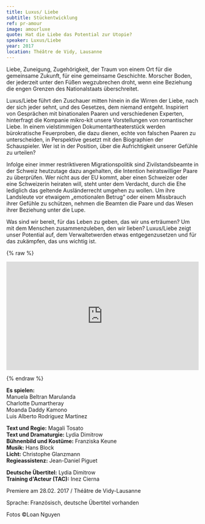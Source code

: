 ```yaml
---
title: Luxus/ Liebe
subtitle: Stückentwicklung
ref: pr-amour
image: amourluxe
quote: Hat die Liebe das Potential zur Utopie?
speaker: Luxus/Liebe
year: 2017
location: Théâtre de Vidy, Lausanne
---
```


Liebe, Zuneigung, Zugehörigkeit, der Traum von einem Ort für die gemeinsame Zukunft, für eine gemeinsame Geschichte. Morscher Boden, der jederzeit unter den Füßen wegzubrechen droht, wenn eine Beziehung die engen Grenzen des Nationalstaats überschreitet.

Luxus/Liebe führt den Zuschauer mitten hinein in die Wirren der Liebe, nach der sich jeder sehnt, und des Gesetzes, dem niemand entgeht.
Inspiriert von Gesprächen mit binationalen Paaren und verschiedenen Experten, hinterfragt die Kompanie mikro-kit unsere Vorstellungen von romantischer Liebe. In einem vielstimmigen Dokumentartheaterstück werden bürokratische Feuerproben, die dazu dienen, echte von falschen Paaren zu unterscheiden, in Perspektive gesetzt mit den Biographien der Schauspieler. Wer ist in der Position, über die Aufrichtigkeit unserer Gefühle zu urteilen?

Infolge einer immer restriktiveren Migrationspolitik sind Zivilstandsbeamte in der Schweiz heutzutage dazu angehalten, die Intention heiratswilliger Paare zu überprüfen. Wer nicht aus der EU kommt, aber einen Schweizer oder eine Schweizerin heiraten will, steht unter dem Verdacht, durch die Ehe lediglich das geltende Ausländerrecht umgehen zu wollen. Um ihre Landsleute vor etwaigem „emotionalen Betrug“ oder einem Missbrauch ihrer Gefühle zu schützen, nehmen die Beamten die Paare und das Wesen ihrer Beziehung unter die Lupe.

Was sind wir bereit, für das Leben zu geben, das wir uns erträumen? Um mit dem Menschen
zusammenzuleben, den wir lieben?
Luxus/Liebe zeigt unser Potential auf, dem Verwaltetwerden etwas entgegenzusetzen und für das zukämpfen, das uns wichtig ist.

{% raw %}
<p></p>

<div style="padding:56.25% 0 0 0;position:relative;"><iframe src="https://vimeo.com/205223196" style="position:absolute;top:0;left:0;width:100%;height:100%;" frameborder="0" allow="autoplay; fullscreen" allowfullscreen></iframe></div><script src="https://player.vimeo.com/api/player.js"></script>

<p></p>
{% endraw %}

**Es spielen:**  
Manuela Beltran Marulanda  
Charlotte Dumartheray  
Moanda Daddy Kamono  
Luis Alberto Rodriguez Martinez  

**Text und Regie:** Magali Tosato  
**Text und Dramaturgie:** Lydia Dimitrow  
**Bühnenbild und Kostüme:** Franziska Keune  
**Musik:** Hans Block  
**Licht:** Christophe Glanzmann  
**Regieassistenz:** Jean-Daniel Piguet  

**Deutsche Übertitel:** Lydia Dimitrow  
**Training d'Acteur (TAC):** Inez Cierna

Premiere am 28.02. 2017 / Théâtre de Vidy-Lausanne  

Sprache: Französisch, deutsche Übertitel vorhanden

Fotos ©Loan Nguyen
